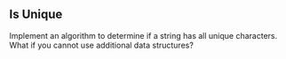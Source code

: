 ## Is Unique

Implement an algorithm to determine if a string has all unique characters. What if you cannot use additional data structures?